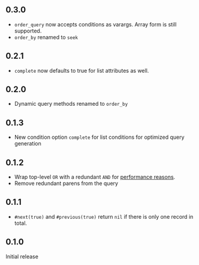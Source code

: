 ## 0.3.0

* `order_query` now accepts conditions as varargs. Array form is still supported.
* `order_by` renamed to `seek`

## 0.2.1

* `complete` now defaults to true for list attributes as well.

## 0.2.0

* Dynamic query methods renamed to `order_by`

## 0.1.3

* New condition option `complete` for list conditions for optimized query generation

## 0.1.2

* Wrap top-level `OR` with a redundant `AND` for [performance reasons](https://github.com/glebm/order_query/issues/3).
* Remove redundant parens from the query

## 0.1.1

* `#next(true)` and `#previous(true)` return `nil` if there is only one record in total.

## 0.1.0

Initial release
